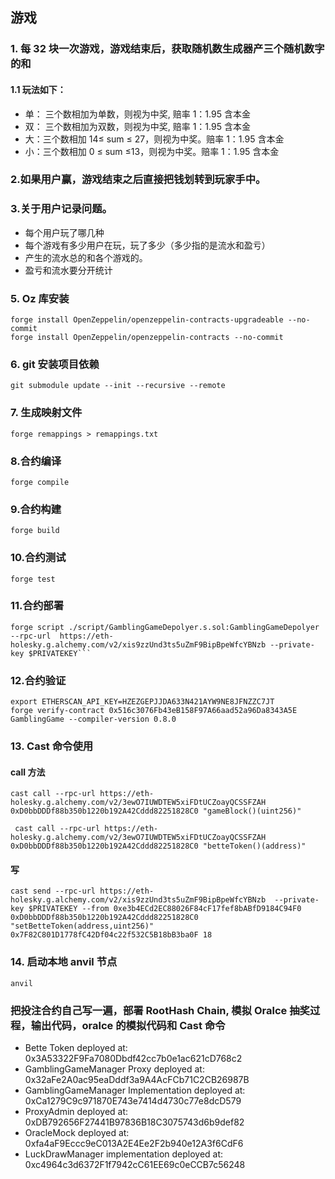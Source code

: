 ## 游戏

### 1. 每 32 块一次游戏，游戏结束后，获取随机数生成器产三个随机数字的和

#### 1.1 玩法如下：

- 单： 三个数相加为单数，则视为中奖, 赔率 1：1.95 含本金
- 双： 三个数相加为双数，则视为中奖, 赔率 1：1.95 含本金
- 大：三个数相加 14≤ sum ≤ 27，则视为中奖。赔率 1：1.95 含本金
- 小：三个数相加 0 ≤ sum ≤13，则视为中奖。赔率 1：1.95 含本金

### 2.如果用户赢，游戏结束之后直接把钱划转到玩家手中。

### 3.关于用户记录问题。

- 每个用户玩了哪几种
- 每个游戏有多少用户在玩，玩了多少（多少指的是流水和盈亏）
- 产生的流水总的和各个游戏的。
- 盈亏和流水要分开统计

### 5. Oz 库安装

```
forge install OpenZeppelin/openzeppelin-contracts-upgradeable --no-commit
forge install OpenZeppelin/openzeppelin-contracts --no-commit
```

### 6. git 安装项目依赖

```
git submodule update --init --recursive --remote
```

### 7. 生成映射文件

```
forge remappings > remappings.txt
```

### 8.合约编译

```
forge compile
```

### 9.合约构建

```
forge build
```

### 10.合约测试

```
forge test
```

### 11.合约部署

````
forge script ./script/GamblingGameDepolyer.s.sol:GamblingGameDepolyer --rpc-url  https://eth-holesky.g.alchemy.com/v2/xis9zzUnd3ts5uZmF9BipBpeWfcYBNzb --private-key $PRIVATEKEY```
````

### 12.合约验证

```
export ETHERSCAN_API_KEY=HZEZGEPJJDA633N421AYW9NE8JFNZZC7JT
forge verify-contract 0x516c3076Fb43eB158F97A66aad52a96Da8343A5E GamblingGame --compiler-version 0.8.0
```

### 13. Cast 命令使用

#### call 方法

```
cast call --rpc-url https://eth-holesky.g.alchemy.com/v2/3ewO7IUWDTEW5xiFDtUCZoayQCSSFZAH 0xD0bbDDDf88b350b1220b192A42Cddd82251828C0 "gameBlock()(uint256)"
```

```
 cast call --rpc-url https://eth-holesky.g.alchemy.com/v2/3ewO7IUWDTEW5xiFDtUCZoayQCSSFZAH 0xD0bbDDDf88b350b1220b192A42Cddd82251828C0 "betteToken()(address)"
```

#### 写

```
cast send --rpc-url https://eth-holesky.g.alchemy.com/v2/xis9zzUnd3ts5uZmF9BipBpeWfcYBNzb  --private-key $PRIVATEKEY --from 0xe3b4ECd2EC88026F84cF17fef8bABfD9184C94F0  0xD0bbDDDf88b350b1220b192A42Cddd82251828C0 "setBetteToken(address,uint256)" 0x7F82C801D1778fC42Df04c22f532C5B18bB3ba0F 18
```

### 14. 启动本地 anvil 节点

```
anvil
```

### 把投注合约自己写一遍，部署 RootHash Chain, 模拟 Oralce 抽奖过程，输出代码，oralce 的模拟代码和 Cast 命令

- Bette Token deployed at: 0x3A53322F9Fa7080Dbdf42cc7b0e1ac621cD768c2
- GamblingGameManager Proxy deployed at: 0x32aFe2A0ac95eaDddf3a9A4AcFCb71C2CB26987B
- GamblingGameManager Implementation deployed at: 0xCa1279C9c971870E743e7414d4730c77e8dcD579
- ProxyAdmin deployed at: 0xDB792656F27441B97836B18C3075743d6b9def82
- OracleMock deployed at: 0xfa4aF9Eccc9eC013A2E4Ee2F2b940e12A3f6CdF6
- LuckDrawManager implementation deployed at: 0xc4964c3d6372F1f7942cC61EE69c0eCCB7c56248
